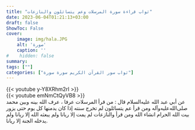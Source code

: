 ```yaml
---
title: "ثواب قراءة سورة المرسلات وعم يتسائلون والنازعات"
date: 2023-06-04T01:21:13+03:00
draft: false
ShowToc: False
cover:
    image: img/hala.JPG
    alt: 'صورة'
    caption: ''
#    hidden: false
summary: 
tags: [""]
categories: ["ثواب سور القرآن الكريم سورة سورة"]
---
```

{{< youtube y-Y8XRhm2rI >}} 
<br>
{{< youtube emNmCtQyVB8 >}} 
<br>
عن أبي عبد الله عليه‌السلام قال : من قرأ المرسلات عرفا ، عرف الله بينه وبين
محمد صلى‌الله‌عليه‌وآله ومن قرأ عم يتسائلون لم تخرج سنته إذا كان يدمنها كل يوم
حتى يزور بيت الله الحرام انشاء الله ومن قرأ والنازعات لم يمت إلا ريانا
ولم يبعثه الله إلا ريانا ولم يدخله الجنة إلا ريانا.

